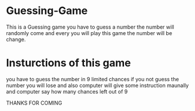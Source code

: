 # Guessing-Game
This is a Guessing game you have to guess a number the number will randomly come and every you will play this game the number will be change.

# Insturctions of this game
you have to guess the number in 9 limited chances if you not guess the number you will lose 
and also computer will give some instruction maunally
and computer say how many chances left out of 9

THANKS FOR COMING 






